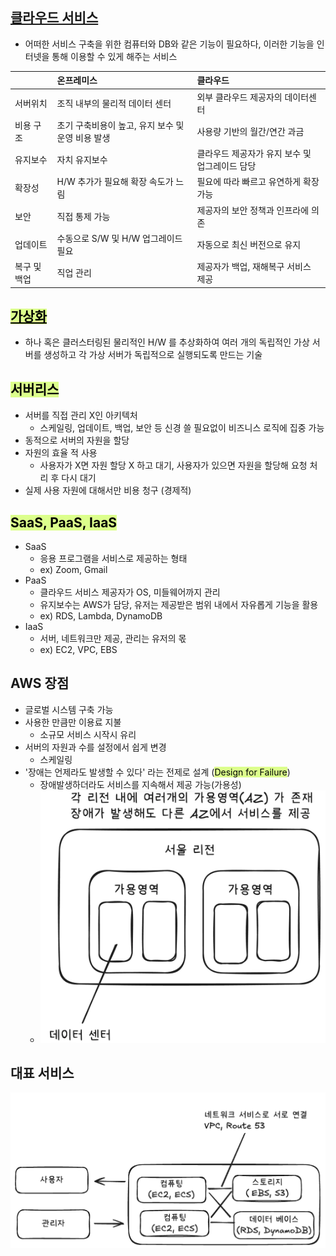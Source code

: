 
## <u>클라우드 서비스</u>
- 어떠한 서비스 구축을 위한 컴퓨터와 DB와 같은 기능이 필요하다, 이러한 기능을 인터넷을 통해 이용할  수 있게 해주는 서비스



|         | 온프레미스                         | 클라우드                       |
| :------ | :---------------------------- | :------------------------- |
| 서버위치    | 조직 내부의 물리적 데이터 센터             | 외부 클라우드 제공자의 데이터센터         |
| 비용 구조   | 초기 구축비용이 높고, 유지 보수 및 운영 비용 발생 | 사용량 기반의 월간/연간 과금           |
| 유지보수    | 자치 유지보수                       | 클라우드 제공자가 유지 보수 및 업그레이드 담당 |
| 확장성     | H/W 추가가 필요해 확장 속도가 느림         | 필요에 따라 빠르고 유연하게 확장 가능      |
| 보안      | 직접 통제 가능                      | 제공자의 보안 정책과 인프라에 의존        |
| 업데이트    | 수동으로 S/W 및 H/W 업그레이드 필요       | 자동으로 최신 버전으로 유지            |
| 복구 및 백업 | 직업 관리                         | 제공자가 백업, 재해복구 서비스 제공       |


## <mark style="background: #DCFF8C;"><u>가상화</u></mark>
- 하나 혹은 클러스터링된 물리적인 H/W 를 추상화하여 여러 개의 독립적인 가상 서버를 생성하고 각 가상 서버가 독립적으로 실행되도록 만드는 기술


## <mark style="background: #DCFF8C;">서버리스</mark>
- 서버를 직접 관리 X인 아키텍처
	- 스케일링, 업데이트, 백업, 보안 등 신경 쓸 필요없이 비즈니스 로직에 집중 가능
- 동적으로 서버의 자원을 할당
- 자원의 효율 적 사용
	- 사용자가 X면 자원 할당 X 하고 대기, 사용자가 있으면 자원을 할당해 요청 처리 후 다시 대기
- 실제 사용 자원에 대해서만 비용 청구 (경제적)


## <mark style="background: #DCFF8C;">SaaS, PaaS, IaaS</mark>
- SaaS
	- 응용 프로그램을 서비스로 제공하는 형태
	- ex) Zoom, Gmail
- PaaS
	- 클라우드 서비스 제공자가 OS, 미들웨어까지 관리
	- 유지보수는 AWS가 담당, 유저는 제공받은 범위 내에서 자유롭게 기능을 활용
	- ex) RDS, Lambda, DynamoDB
- IaaS
	- 서버, 네트워크만 제공, 관리는 유저의 몫
	- ex) EC2, VPC, EBS


## AWS 장점
- 글로벌 시스템 구축 가능
- 사용한 만큼만 이용료 지불
	- 소규모 서비스 시작시 유리
- 서버의 자원과 수를 설정에서 쉽게 변경
	- 스케일링
- '장애는 언제라도 발생할 수 있다' 라는 전제로 설계 (<mark style="background: #DCFF8C;">Design for Failure</mark>)
	- 장애발생하더라도 서비스를 지속해서 제공 가능(가용성)
	- ![|306](Pasted%20image%2020250119182201.png)



## 대표 서비스
![](Pasted%20image%2020250119224334.png)